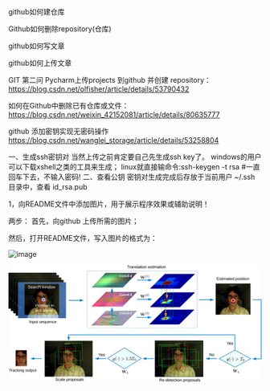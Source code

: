 
github如何建仓库

Github如何删除repository(仓库)

github如何写文章

github如何上传文章



GIT 第二问 Pycharm上传projects 到github 并创建 repository： https://blog.csdn.net/olfisher/article/details/53790432

如何在Github中删除已有仓库或文件：https://blog.csdn.net/weixin_42152081/article/details/80635777


github 添加密钥实现无密码操作
   https://blog.csdn.net/wanglei_storage/article/details/53258804

一、生成ssh密钥对
    当然上传之前肯定要自己先生成ssh key了。
    windows的用户可以下载xshell之类的工具来生成；
    linux就直接输命令:ssh-keygen -t rsa    #一直回车下去，不输入密码!
二、查看公钥
    密钥对生成完成后存放于当前用户 ~/.ssh 目录中，查看 id_rsa.pub
    

1，向README文件中添加图片，用于展示程序效果或辅助说明！

  两步： 首先，向github 上传所需的图片；
 
 然后，打开README文件，写入图片的格式为：

   ![image](图片的URL)
   
   ![image](https://github.com/liuliu408/image/blob/master/image1.png)

